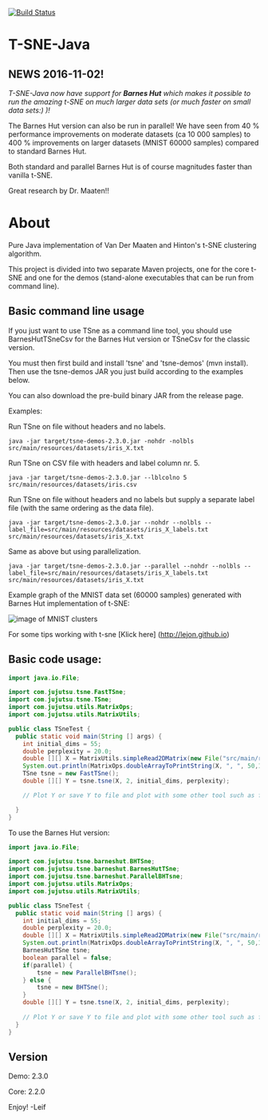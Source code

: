 [![Build Status](https://travis-ci.org/lejon/T-SNE-Java.svg?branch=master)](https://travis-ci.org/lejon/T-SNE-Java)

T-SNE-Java
==========

NEWS 2016-11-02!
----------------
*T-SNE-Java now have support for __Barnes Hut__ which makes it possible to run the amazing t-SNE on much larger data sets (or much faster on small data sets:) )!*

The Barnes Hut version can also be run in parallel! We have seen from 40 % performance improvements on moderate datasets (ca 10 000 samples) to 400 % improvements on larger datasets (MNIST 60000 samples) compared to standard Barnes Hut.

Both standard and parallel Barnes Hut is of course magnitudes faster than vanilla t-SNE. 

Great research by Dr. Maaten!!

About
=====

Pure Java implementation of Van Der Maaten and Hinton's t-SNE clustering algorithm.

This project is divided into two separate Maven projects, one for the core t-SNE and one for the demos (stand-alone executables that can be run from command line).


Basic command line usage
------------------------

If you just want to use TSne as a command line tool, you should use BarnesHutTSneCsv for the 
Barnes Hut version or TSneCsv for the classic version. 

You must then first build and install 'tsne' and  'tsne-demos' (mvn install).
Then use the tsne-demos JAR you just build according to the examples below. 

You can also download the pre-build binary JAR from the release page.

Examples:

Run TSne on file without headers and no labels.
```shell
java -jar target/tsne-demos-2.3.0.jar -nohdr -nolbls src/main/resources/datasets/iris_X.txt 
```
Run TSne on CSV file with headers and label column nr. 5.
```shell
java -jar target/tsne-demos-2.3.0.jar --lblcolno 5 src/main/resources/datasets/iris.csv
```
Run TSne on file without headers and no labels but supply a separate label file (with the same ordering as the data file).
```shell
java -jar target/tsne-demos-2.3.0.jar --nohdr --nolbls --label_file=src/main/resources/datasets/iris_X_labels.txt src/main/resources/datasets/iris_X.txt
```

Same as above but using parallelization.
```shell
java -jar target/tsne-demos-2.3.0.jar --parallel --nohdr --nolbls --label_file=src/main/resources/datasets/iris_X_labels.txt src/main/resources/datasets/iris_X.txt
```
Example graph of the MNIST data set (60000 samples) generated with Barnes Hut implementation of t-SNE:

![image of MNIST clusters](https://raw.githubusercontent.com/lejon/T-SNE-Java/master/images/mnist-full.png "MNIST (60000 samples)")

For some tips working with t-sne [Klick here] (http://lejon.github.io)

Basic code usage: 
-----------------

```java
import java.io.File;

import com.jujutsu.tsne.FastTSne;
import com.jujutsu.tsne.TSne;
import com.jujutsu.utils.MatrixOps;
import com.jujutsu.utils.MatrixUtils;

public class TSneTest {
  public static void main(String [] args) {
    int initial_dims = 55;
    double perplexity = 20.0;
    double [][] X = MatrixUtils.simpleRead2DMatrix(new File("src/main/resources/datasets/mnist2500_X.txt"), "   ");
    System.out.println(MatrixOps.doubleArrayToPrintString(X, ", ", 50,10));
    TSne tsne = new FastTSne();
    double [][] Y = tsne.tsne(X, 2, initial_dims, perplexity);   

    // Plot Y or save Y to file and plot with some other tool such as for instance R

  }
}
```

To use the Barnes Hut version:

```java
import java.io.File;

import com.jujutsu.tsne.barneshut.BHTSne;
import com.jujutsu.tsne.barneshut.BarnesHutTSne;
import com.jujutsu.tsne.barneshut.ParallelBHTsne;
import com.jujutsu.utils.MatrixOps;
import com.jujutsu.utils.MatrixUtils;

public class TSneTest {
  public static void main(String [] args) {
    int initial_dims = 55;
    double perplexity = 20.0;
    double [][] X = MatrixUtils.simpleRead2DMatrix(new File("src/main/resources/datasets/mnist2500_X.txt"), "   ");
    System.out.println(MatrixOps.doubleArrayToPrintString(X, ", ", 50,10));
    BarnesHutTSne tsne;
    boolean parallel = false;
	if(parallel) {			
		tsne = new ParallelBHTsne();
	} else {
		tsne = new BHTSne();
	}
    double [][] Y = tsne.tsne(X, 2, initial_dims, perplexity);   
    
    // Plot Y or save Y to file and plot with some other tool such as for instance R
  }
}

```

Version
-------
Demo: 2.3.0

Core: 2.2.0

Enjoy!
-Leif
  
